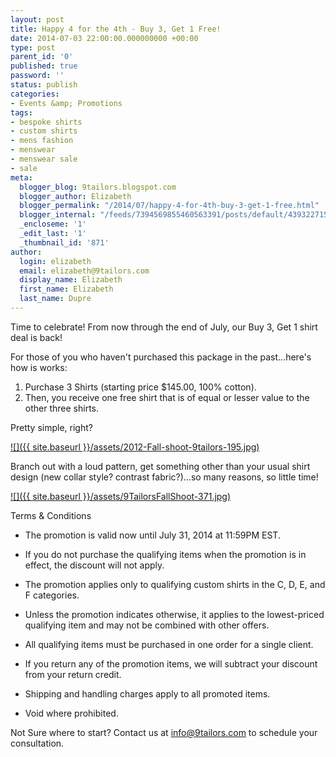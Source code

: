 ```yaml
---
layout: post
title: Happy 4 for the 4th - Buy 3, Get 1 Free!
date: 2014-07-03 22:00:00.000000000 +00:00
type: post
parent_id: '0'
published: true
password: ''
status: publish
categories:
- Events &amp; Promotions
tags:
- bespoke shirts
- custom shirts
- mens fashion
- menswear
- menswear sale
- sale
meta:
  blogger_blog: 9tailors.blogspot.com
  blogger_author: Elizabeth
  blogger_permalink: "/2014/07/happy-4-for-4th-buy-3-get-1-free.html"
  blogger_internal: "/feeds/7394569855460563391/posts/default/4393227159231148373"
  _encloseme: '1'
  _edit_last: '1'
  _thumbnail_id: '871'
author:
  login: elizabeth
  email: elizabeth@9tailors.com
  display_name: Elizabeth
  first_name: Elizabeth
  last_name: Dupre
---
```

Time to celebrate! From now through the end of July, our Buy 3, Get 1 shirt deal is back!

For those of you who haven't purchased this package in the past...here's how is works:

1.  Purchase 3 Shirts (starting price $145.00, 100% cotton). 
2.  Then, you receive one free shirt that is of equal or lesser value to the other three shirts.

Pretty simple, right?

[![]({{ site.baseurl }}/assets/2012-Fall-shoot-9tailors-195.jpg)](http://1.bp.blogspot.com/-HtruhhmHQdU/U7HATI23EtI/AAAAAAAAAio/tp1yzaAg3FQ/s1600/2012-Fall-shoot-9tailors-195.jpg)

Branch out with a loud pattern, get something other than your usual shirt design (new collar style? contrast fabric?)...so many reasons, so little time!

[![]({{ site.baseurl }}/assets/9TailorsFallShoot-371.jpg)](http://1.bp.blogspot.com/-KLbXw5B0GL4/U7HA_VDoZgI/AAAAAAAAAiw/Vs274hleQQ4/s1600/9TailorsFallShoot-371.jpg)

Terms & Conditions

*   The promotion is valid now until July 31, 2014 at 11:59PM EST.
*   If you do not purchase the qualifying items when the promotion is in effect, the discount will not apply.
*   The promotion applies only to qualifying custom shirts in the C, D, E, and F categories.

*   Unless the promotion indicates otherwise, it applies to the lowest-priced qualifying item and may not be combined with other offers.
*   All qualifying items must be purchased in one order for a single client.
*   If you return any of the promotion items, we will subtract your discount from your return credit.
*   Shipping and handling charges apply to all promoted items.
*   Void where prohibited.

Not Sure where to start? Contact us at [info@9tailors.com](mailto:info@9tailors.com) to schedule your consultation.